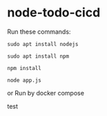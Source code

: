 # node-todo-cicd

Run these commands:


`sudo apt install nodejs`


`sudo apt install npm`

`npm install`

`node app.js`

or Run by docker compose

test

